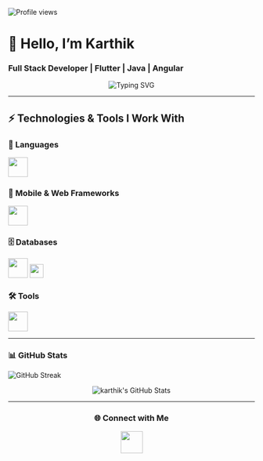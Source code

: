![Profile views](https://komarev.com/ghpvc/?username=karthikps1010&style=flat-square)

# 👋 Hello, I’m Karthik  
### Full Stack Developer | Flutter | Java | Angular  

<p align="center">
  <img
    src="https://readme-typing-svg.demolab.com?font=Firo+Code&size=35&color=0F4C81&width=800&height=60&center=true&vCenter=true&lines=Flutter+Developer;Building+apps+that+works+everywhere;Nice+to+meet+you+!"
    alt="Typing SVG"
  />
</p>


---

## ⚡ Technologies & Tools I Work With

### 🧠 Languages
<img src="https://skillicons.dev/icons?i=dart,java,ts" height="40" />

### 📱 Mobile & Web Frameworks
<img src="https://skillicons.dev/icons?i=flutter,angular" height="40" />

### 🗄️ Databases
<img src="https://skillicons.dev/icons?i=firebase,mysql" height="40" />
<img src="https://img.shields.io/badge/SQLite-07405E?style=for-the-badge&logo=sqlite&logoColor=white" height="28" />

### 🛠️ Tools
<img src="https://skillicons.dev/icons?i=vscode,git,github,postman,androidstudio" height="40" />

---

### 📊 GitHub Stats


![GitHub Streak](https://github-readme-streak-stats.herokuapp.com/?user=karthikps1010&theme=react&hide_border=true)  
<!--![Top Languages](https://github-readme-stats.vercel.app/api/top-langs/?username=karthikps&layout=compact&theme=react&hide_border=true) -->
<p align="center">
  <img
    src="https://github-readme-stats.vercel.app/api?username=karthikps1010&show_icons=true&theme=tokyonight"
    alt="karthik's GitHub Stats"
  />
</p>

---

<h3 align="center">
  🌐 Connect with Me
</h3>
<p align="center">
  <a href="https://www.linkedin.com/in/karthik-p-s-983b56220/" target="_blank">
    <img src="https://skillicons.dev/icons?i=linkedin" width="45" />
  </a>
</p>



